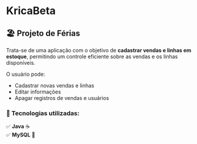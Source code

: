 # KricaBeta

## 🏖️ Projeto de Férias  

Trata-se de uma aplicação com o objetivo de **cadastrar vendas e linhas em estoque**, permitindo um controle eficiente sobre as vendas e os linhas disponíveis.  

O usuário pode:  
- Cadastrar novas vendas e linhas  
- Editar informações  
- Apagar registros de vendas e usuários  

### 🚀 Tecnologias utilizadas:
✅ **Java** ☕  
✅ **MySQL** 🐬 
